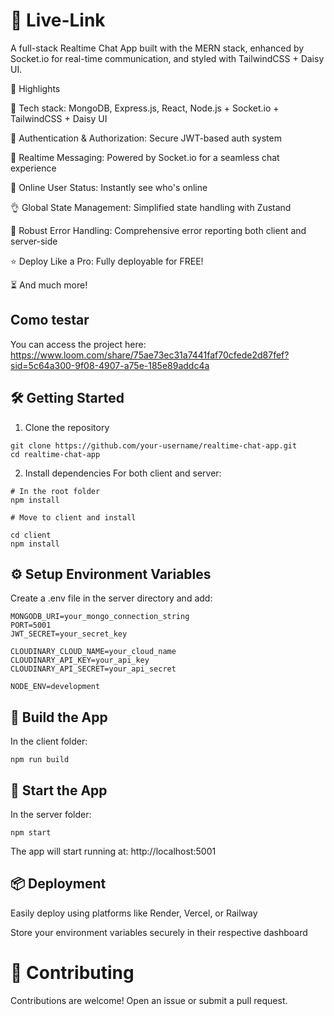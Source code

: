 # 💬 Live-Link

A full-stack Realtime Chat App built with the MERN stack, enhanced by Socket.io for real-time communication, and styled with TailwindCSS + Daisy UI.

🚀 Highlights

🌟 Tech stack: MongoDB, Express.js, React, Node.js + Socket.io + TailwindCSS + Daisy UI

🎃 Authentication & Authorization: Secure JWT-based auth system

👾 Realtime Messaging: Powered by Socket.io for a seamless chat experience

🚀 Online User Status: Instantly see who's online

👌 Global State Management: Simplified state handling with Zustand

🐞 Robust Error Handling: Comprehensive error reporting both client and server-side

⭐ Deploy Like a Pro: Fully deployable for FREE!

⏳ And much more!

## Como testar

You can access the project here: https://www.loom.com/share/75ae73ec31a7441faf70cfede2d87fef?sid=5c64a300-9f08-4907-a75e-185e89addc4a


## 🛠️ Getting Started
1. Clone the repository

```
git clone https://github.com/your-username/realtime-chat-app.git
cd realtime-chat-app
```

2. Install dependencies
For both client and server:

```
# In the root folder
npm install

# Move to client and install

cd client
npm install
```
## ⚙️ Setup Environment Variables
Create a .env file in the server directory and add:

```
MONGODB_URI=your_mongo_connection_string
PORT=5001
JWT_SECRET=your_secret_key

CLOUDINARY_CLOUD_NAME=your_cloud_name
CLOUDINARY_API_KEY=your_api_key
CLOUDINARY_API_SECRET=your_api_secret

NODE_ENV=development
```

## 🔨 Build the App
In the client folder:

```
npm run build
```

## 🧩 Start the App
In the server folder:

```
npm start
```

The app will start running at: http://localhost:5001

## 📦 Deployment
Easily deploy using platforms like Render, Vercel, or Railway

Store your environment variables securely in their respective dashboard

# 🙌 Contributing
Contributions are welcome! Open an issue or submit a pull request.
